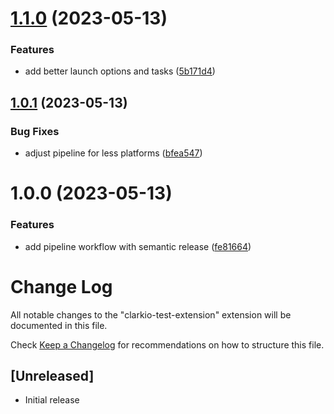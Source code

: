 # [1.1.0](https://github.com/clarkio/vscode-testing-extensions/compare/v1.0.1...v1.1.0) (2023-05-13)


### Features

* add better launch options and tasks ([5b171d4](https://github.com/clarkio/vscode-testing-extensions/commit/5b171d46750a46e0c9535e499305c7bedd0ff50e))

## [1.0.1](https://github.com/clarkio/vscode-testing-extensions/compare/v1.0.0...v1.0.1) (2023-05-13)


### Bug Fixes

* adjust pipeline for less platforms ([bfea547](https://github.com/clarkio/vscode-testing-extensions/commit/bfea547b9357225032c174359d83709f96c67b6f))

# 1.0.0 (2023-05-13)


### Features

* add pipeline workflow with semantic release ([fe81664](https://github.com/clarkio/vscode-testing-extensions/commit/fe8166442632eecb4e1be91bf27f29072b22af76))

# Change Log

All notable changes to the "clarkio-test-extension" extension will be documented in this file.

Check [Keep a Changelog](http://keepachangelog.com/) for recommendations on how to structure this file.

## [Unreleased]

- Initial release
